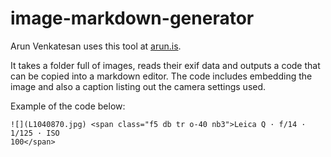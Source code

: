 # image-markdown-generator

Arun Venkatesan uses this tool at [arun.is](arun.is).

It takes a folder full of images, reads their exif data and outputs a code that can be copied into a markdown editor. The code includes embedding the image and also a caption listing out the camera settings used.

Example of the code below:

```
![](L1040870.jpg) <span class="f5 db tr o-40 nb3">Leica Q · f/14 · 1/125 · ISO
100</span>
```
